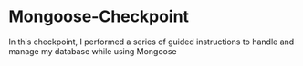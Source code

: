 # Mongoose-Checkpoint
In this checkpoint, I performed a series of guided instructions to handle and manage my database while using Mongoose
